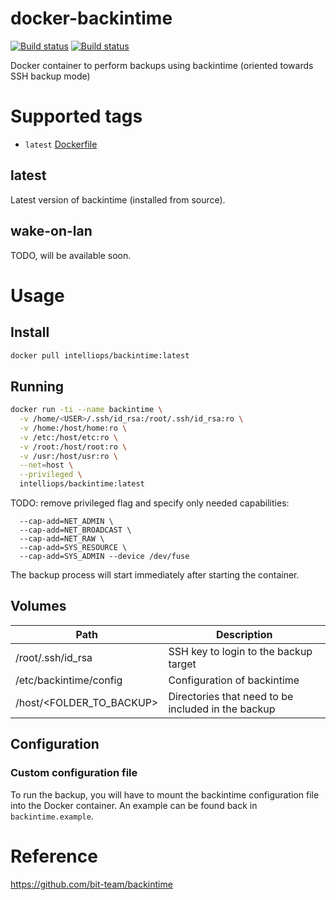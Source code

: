 # docker-backintime
[![Build status](https://img.shields.io/docker/build/intelliops/backintime.svg)](https://hub.docker.com/r/intelliops/backintime) [![Build status](https://img.shields.io/travis/belsander/docker-backintime/master.svg)](https://travis-ci.org/belsander/docker-backintime)

Docker container to perform backups using backintime (oriented towards SSH backup mode)

# Supported tags

* `latest` [Dockerfile](https://raw.githubusercontent.com/belsander/docker-backintime/master/Dockerfile)

## latest
Latest version of backintime (installed from source).

## wake-on-lan
TODO, will be available soon.

# Usage

## Install
```sh
docker pull intelliops/backintime:latest
```

## Running
```sh
docker run -ti --name backintime \
  -v /home/<USER>/.ssh/id_rsa:/root/.ssh/id_rsa:ro \
  -v /home:/host/home:ro \
  -v /etc:/host/etc:ro \
  -v /root:/host/root:ro \
  -v /usr:/host/usr:ro \
  --net=host \
  --privileged \
  intelliops/backintime:latest
```

TODO: remove privileged flag and specify only needed capabilities:
```
  --cap-add=NET_ADMIN \
  --cap-add=NET_BROADCAST \
  --cap-add=NET_RAW \
  --cap-add=SYS_RESOURCE \
  --cap-add=SYS_ADMIN --device /dev/fuse
```

The backup process will start immediately after starting the container.

## Volumes

| Path | Description |
|--------|--------|
| /root/.ssh/id_rsa | SSH key to login to the backup target |
| /etc/backintime/config | Configuration of backintime |
| /host/<FOLDER_TO_BACKUP> | Directories that need to be included in the backup |

## Configuration

### Custom configuration file
To run the backup, you will have to mount the backintime configuration file into
the Docker container. An example can be found back in `backintime.example`.

# Reference
https://github.com/bit-team/backintime
